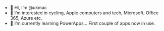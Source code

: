 - 👋 Hi, I’m @ukmac
- 👀 I’m interested in cycling, Apple computers and tech, Microsoft, Office 365, Azure etc.
- 🌱 I’m currently learning PowerApps... First couple of apps now in use.


<!---
ukmac/ukmac is a ✨ special ✨ repository because its `README.md` (this file) appears on your GitHub profile.
You can click the Preview link to take a look at your changes.
--->
